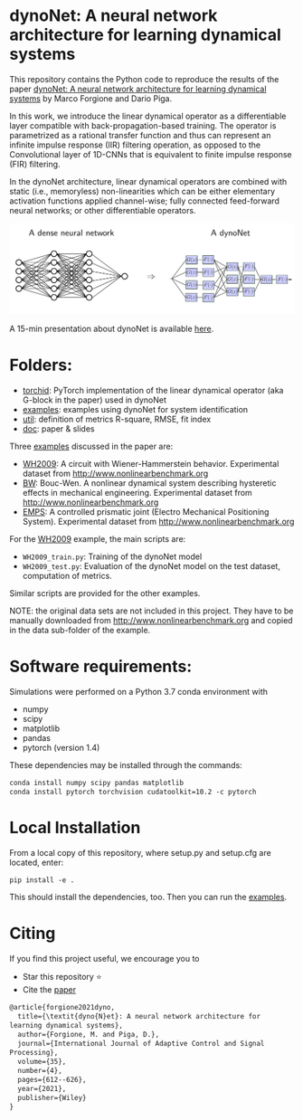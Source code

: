 # dynoNet: A neural network architecture for learning dynamical systems 

This repository contains the Python code to reproduce the results of the paper [dynoNet: A neural network architecture for learning dynamical systems](https://arxiv.org/pdf/2006.02250.pdf) by Marco Forgione and Dario Piga.

In this work, we introduce the linear dynamical operator as a differentiable layer compatible with back-propagation-based training. 
The operator is parametrized as a rational transfer function and thus can represent an infinite impulse response (IIR)
filtering operation, as opposed to the Convolutional layer of 1D-CNNs that is equivalent to finite impulse response (FIR) filtering.

In the dynoNet architecture, linear dynamical operators are combined with static (i.e., memoryless) non-linearities which can be either elementary
activation functions applied channel-wise; fully connected feed-forward neural networks; or other differentiable operators. 


![dense_dynonet](doc/dense_dynonet.png "A dense neural network vs. a dynoNet")

A 15-min presentation about dynoNet is available [here](https://www.youtube.com/watch?v=SrrlhGPLBrA&t=55s).

# Folders:
* [torchid](torchid):  PyTorch implementation of the linear dynamical operator (aka G-block in the paper) used in dynoNet
* [examples](examples): examples using dynoNet for system identification 
* [util](util): definition of metrics R-square, RMSE, fit index 
* [doc](doc): paper & slides

Three [examples](examples) discussed in the paper are:

* [WH2009](examples/WH2009): A circuit with Wiener-Hammerstein behavior. Experimental dataset from http://www.nonlinearbenchmark.org
* [BW](examples/BW): Bouc-Wen. A nonlinear dynamical system describing hysteretic effects in mechanical engineering. Experimental dataset from http://www.nonlinearbenchmark.org
* [EMPS](examples/EMPS): A controlled prismatic joint (Electro Mechanical Positioning System). Experimental dataset from http://www.nonlinearbenchmark.org

For the [WH2009](examples/WH2009) example, the main scripts are:

 *  ``WH2009_train.py``: Training of the dynoNet model
 *  ``WH2009_test.py``: Evaluation of the dynoNet model on the test dataset,  computation of metrics.
  
Similar scripts are provided for the other examples.

NOTE: the original data sets are not included in this project. They have to be manually downloaded from
http://www.nonlinearbenchmark.org and copied in the data sub-folder of the example.
# Software requirements:
Simulations were performed on a Python 3.7 conda environment with

 * numpy
 * scipy
 * matplotlib
 * pandas
 * pytorch (version 1.4)
 
These dependencies may be installed through the commands:

```
conda install numpy scipy pandas matplotlib
conda install pytorch torchvision cudatoolkit=10.2 -c pytorch
```

# Local Installation
From a local copy of this repository, where setup.py and setup.cfg are located, enter:

```
pip install -e .
```

This should install the dependencies, too. Then you can run the [examples](examples).
# Citing

If you find this project useful, we encourage you to

* Star this repository :star: 
* Cite the [paper](https://onlinelibrary.wiley.com/doi/abs/10.1002/acs.3216) 
```
@article{forgione2021dyno,
  title={\textit{dyno{N}et}: A neural network architecture for learning dynamical systems},
  author={Forgione, M. and Piga, D.},
  journal={International Journal of Adaptive Control and Signal Processing},
  volume={35},
  number={4},
  pages={612--626},
  year={2021},
  publisher={Wiley}
}
```
